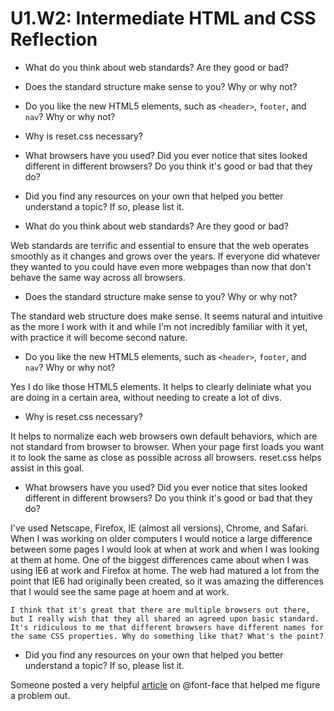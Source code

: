 # U1.W2: Intermediate HTML and CSS Reflection

* What do you think about web standards? Are they good or bad?
* Does the standard structure make sense to you? Why or why not?
* Do you like the new HTML5 elements, such as `<header>`, `footer`, and `nav`? Why or why not?
* Why is reset.css necessary? 
* What browsers have you used? Did you ever notice that sites looked different in different browsers? Do you think it's good or bad that they do?
* Did you find any resources on your own that helped you better understand a topic? If so, please list it.

* What do you think about web standards? Are they good or bad?

<section>
	Web standards are terrific and essential to ensure that the web operates smoothly as it changes and grows over the years. If everyone did whatever they wanted to you could have even more webpages than now that don't behave the same way across all browsers.
</section>

* Does the standard structure make sense to you? Why or why not?

<section>
	The standard web structure does make sense. It seems natural and intuitive as the more I work with it and while I'm not incredibly familiar with it yet, with practice it will become second nature. 
</section>

* Do you like the new HTML5 elements, such as `<header>`, `footer`, and `nav`? Why or why not?

<section>
	Yes I do like those HTML5 elements. It helps to clearly deliniate what you are doing in a certain area, without needing to create a lot of divs.
</section>

* Why is reset.css necessary? 

<section>
	It helps to normalize each web browsers own default behaviors, which are not standard from browser to browser. When your page first loads you want it to look the same as close as possible across all browsers. reset.css helps assist in this goal. 
</section>

* What browsers have you used? Did you ever notice that sites looked different in different browsers? Do you think it's good or bad that they do?

<section>
	I've used Netscape, Firefox, IE (almost all versions), Chrome, and Safari. When I was working on older computers I would notice a large difference between some pages I would look at when at work and when I was looking at them at home. One of the biggest differences came about when I was using IE6 at work and Firefox at home. The web had matured a lot from the point that IE6 had originally been created, so it was amazing the differences that I would see the same page at hoem and at work.

	I think that it's great that there are multiple browsers out there, but I really wish that they all shared an agreed upon basic standard. It's ridiculous to me that different browsers have different names for the same CSS properties. Why do something like that? What's the point?

</section>

* Did you find any resources on your own that helped you better understand a topic? If so, please list it.

<section>
	Someone posted a very helpful <a href="http://css-tricks.com/snippets/css/using-font-face/">article</a> on @font-face that helped me figure a problem out.

	
</section>
